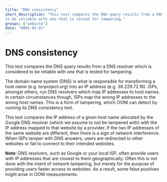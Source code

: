 ```yaml
---
title: "DNS consistency"
short_description: "This test compares the DNS query results from a DNS resolver which is considered
to be reliable with one that is tested for tampering."
groups: ["website"]
date: "0001-01-01"
---
```



# DNS consistency

This test compares the DNS query results from a DNS resolver which is considered
to be reliable with one that is tested for tampering.

The domain name system (DNS) is what is responsible for transforming a host name
(e.g. torproject.org) into an IP address (e.g. 38.229.72.16). ISPs, amongst
others, run DNS resolvers which map IP addresses to host names. In certain
circumstances though, ISPs map the wrong IP addresses to the wrong host names.
This is a form of tampering, which OONI can detect by running its DNS
consistency test.

This test compares the IP address of a given host name allocated by the Google
DNS resolver (which we assume to not be tampered with) with the IP address
mapped to that website by a provider. If the two IP addresses of the same
website are different, then there is a sign of network interference. When ISPs
tamper with DNS answers, users are redirected to other websites or fail to
connect to their intended websites.

**Note:** DNS resolvers, such as Google or your local ISP, often provide users
with IP addresses that are closest to them geographically. Often this is not
done with the intent of network tampering, but merely for the purpose of
providing users faster access to websites. As a result, some false positives
might arise in OONI measurements.
